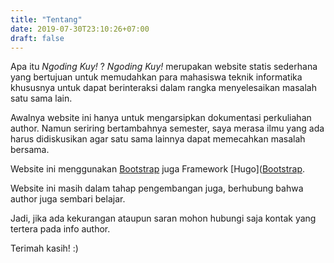 ```yaml
---
title: "Tentang"
date: 2019-07-30T23:10:26+07:00
draft: false
---
```


Apa itu _Ngoding Kuy!_ ?
_Ngoding Kuy!_ merupakan website statis sederhana yang bertujuan untuk memudahkan para mahasiswa teknik informatika khususnya untuk dapat berinteraksi dalam rangka menyelesaikan masalah satu sama lain.


Awalnya website ini hanya untuk mengarsipkan dokumentasi perkuliahan author. Namun seriring bertambahnya semester, saya merasa ilmu yang ada harus didiskusikan agar satu sama lainnya dapat memecahkan masalah bersama.

Website ini menggunakan [Bootstrap](https://getbootstrap.com/ "Pergi ke website Bootstrap") juga Framework [Hugo]([Bootstrap](https://getbootstrap.com/ "Pergi ke website Hugo"). 

Website ini masih dalam tahap pengembangan juga, berhubung bahwa author juga sembari belajar.

Jadi, jika ada kekurangan ataupun saran mohon hubungi saja kontak yang tertera pada info author. 

Terimah kasih! :)